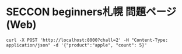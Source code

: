 # SECCON beginners札幌 問題ページ(Web)

```
curl -X POST 'http://localhost:8000?chall=2' -H "Content-Type: application/json" -d '{"product":"apple", "count": 5}'
```
